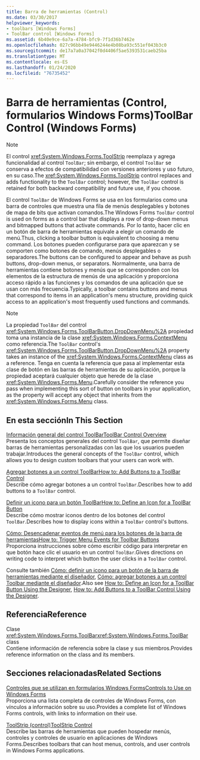 ```yaml
---
title: Barra de herramientas (Control)
ms.date: 03/30/2017
helpviewer_keywords:
- toolbars [Windows Forms]
- ToolBar control [Windows Forms]
ms.assetid: 6b40e9ce-6a7a-4784-bfc9-7f1d36b7462e
ms.openlocfilehash: 027c96bb49e9446244e4b08ba93c551ef043b3c0
ms.sourcegitcommit: de17a7a0a37042f0d4406f5ae5393531caeb25ba
ms.translationtype: MT
ms.contentlocale: es-ES
ms.lasthandoff: 01/24/2020
ms.locfileid: "76735452"
---
```

# <a name="toolbar-control-windows-forms"></a><span data-ttu-id="b45dd-102">Barra de herramientas (Control, formularios Windows Forms)</span><span class="sxs-lookup"><span data-stu-id="b45dd-102">ToolBar Control (Windows Forms)</span></span>
> [!NOTE]
> <span data-ttu-id="b45dd-103">El control <xref:System.Windows.Forms.ToolStrip> reemplaza y agrega funcionalidad al control `ToolBar`; sin embargo, el control `ToolBar` se conserva a efectos de compatibilidad con versiones anteriores y uso futuro, en su caso.</span><span class="sxs-lookup"><span data-stu-id="b45dd-103">The <xref:System.Windows.Forms.ToolStrip> control replaces and adds functionality to the `ToolBar` control; however, the `ToolBar` control is retained for both backward compatibility and future use, if you choose.</span></span>  
  
 <span data-ttu-id="b45dd-104">El control `ToolBar` de Windows Forms se usa en los formularios como una barra de controles que muestra una fila de menús desplegables y botones de mapa de bits que activan comandos.</span><span class="sxs-lookup"><span data-stu-id="b45dd-104">The Windows Forms `ToolBar` control is used on forms as a control bar that displays a row of drop-down menus and bitmapped buttons that activate commands.</span></span> <span data-ttu-id="b45dd-105">Por lo tanto, hacer clic en un botón de barra de herramientas equivale a elegir un comando de menú.</span><span class="sxs-lookup"><span data-stu-id="b45dd-105">Thus, clicking a toolbar button is equivalent to choosing a menu command.</span></span> <span data-ttu-id="b45dd-106">Los botones pueden configurarse para que aparezcan y se comporten como botones de comando, menús desplegables o separadores.</span><span class="sxs-lookup"><span data-stu-id="b45dd-106">The buttons can be configured to appear and behave as push buttons, drop-down menus, or separators.</span></span> <span data-ttu-id="b45dd-107">Normalmente, una barra de herramientas contiene botones y menús que se corresponden con los elementos de la estructura de menús de una aplicación y proporciona acceso rápido a las funciones y los comandos de una aplicación que se usan con más frecuencia.</span><span class="sxs-lookup"><span data-stu-id="b45dd-107">Typically, a toolbar contains buttons and menus that correspond to items in an application's menu structure, providing quick access to an application's most frequently used functions and commands.</span></span>  
  
> [!NOTE]
> <span data-ttu-id="b45dd-108">La propiedad `ToolBar` del control <xref:System.Windows.Forms.ToolBarButton.DropDownMenu%2A> propiedad toma una instancia de la clase <xref:System.Windows.Forms.ContextMenu> como referencia.</span><span class="sxs-lookup"><span data-stu-id="b45dd-108">The `ToolBar` control's <xref:System.Windows.Forms.ToolBarButton.DropDownMenu%2A> property takes an instance of the <xref:System.Windows.Forms.ContextMenu> class as a reference.</span></span> <span data-ttu-id="b45dd-109">Tenga en cuenta la referencia que pasa al implementar esta clase de botón en las barras de herramientas de su aplicación, porque la propiedad aceptará cualquier objeto que herede de la clase <xref:System.Windows.Forms.Menu>.</span><span class="sxs-lookup"><span data-stu-id="b45dd-109">Carefully consider the reference you pass when implementing this sort of button on toolbars in your application, as the property will accept any object that inherits from the <xref:System.Windows.Forms.Menu> class.</span></span>  
  
## <a name="in-this-section"></a><span data-ttu-id="b45dd-110">En esta sección</span><span class="sxs-lookup"><span data-stu-id="b45dd-110">In This Section</span></span>  
 [<span data-ttu-id="b45dd-111">Información general del control ToolBar</span><span class="sxs-lookup"><span data-stu-id="b45dd-111">ToolBar Control Overview</span></span>](toolbar-control-overview-windows-forms.md)  
 <span data-ttu-id="b45dd-112">Presenta los conceptos generales del control `ToolBar`, que permite diseñar barras de herramientas personalizadas con las que los usuarios pueden trabajar.</span><span class="sxs-lookup"><span data-stu-id="b45dd-112">Introduces the general concepts of the `ToolBar` control, which allows you to design custom toolbars that your users can work with.</span></span>  
  
 [<span data-ttu-id="b45dd-113">Agregar botones a un control ToolBar</span><span class="sxs-lookup"><span data-stu-id="b45dd-113">How to: Add Buttons to a ToolBar Control</span></span>](how-to-add-buttons-to-a-toolbar-control.md)  
 <span data-ttu-id="b45dd-114">Describe cómo agregar botones a un control `ToolBar`.</span><span class="sxs-lookup"><span data-stu-id="b45dd-114">Describes how to add buttons to a `ToolBar` control.</span></span>  
  
 [<span data-ttu-id="b45dd-115">Definir un icono para un botón ToolBar</span><span class="sxs-lookup"><span data-stu-id="b45dd-115">How to: Define an Icon for a ToolBar Button</span></span>](how-to-define-an-icon-for-a-toolbar-button.md)  
 <span data-ttu-id="b45dd-116">Describe cómo mostrar iconos dentro de los botones del control `ToolBar`.</span><span class="sxs-lookup"><span data-stu-id="b45dd-116">Describes how to display icons within a `ToolBar` control's buttons.</span></span>  
  
 [<span data-ttu-id="b45dd-117">Cómo: Desencadenar eventos de menú para los botones de la barra de herramientas</span><span class="sxs-lookup"><span data-stu-id="b45dd-117">How to: Trigger Menu Events for Toolbar Buttons</span></span>](how-to-trigger-menu-events-for-toolbar-buttons.md)  
 <span data-ttu-id="b45dd-118">Proporciona instrucciones sobre cómo escribir código para interpretar en que botón hace clic el usuario en un control `ToolBar`.</span><span class="sxs-lookup"><span data-stu-id="b45dd-118">Gives directions on writing code to interpret which button the user clicks in a `ToolBar` control.</span></span>  
  
 <span data-ttu-id="b45dd-119">Consulte también [Cómo: definir un icono para un botón de la barra de herramientas mediante el diseñador](how-to-define-an-icon-for-a-toolbar-button-using-the-designer.md), [Cómo: agregar botones a un control Toolbar mediante el diseñador](how-to-add-buttons-to-a-toolbar-control-using-the-designer.md).</span><span class="sxs-lookup"><span data-stu-id="b45dd-119">Also see [How to: Define an Icon for a ToolBar Button Using the Designer](how-to-define-an-icon-for-a-toolbar-button-using-the-designer.md), [How to: Add Buttons to a ToolBar Control Using the Designer](how-to-add-buttons-to-a-toolbar-control-using-the-designer.md).</span></span>  
  
## <a name="reference"></a><span data-ttu-id="b45dd-120">Referencia</span><span class="sxs-lookup"><span data-stu-id="b45dd-120">Reference</span></span>  
 <span data-ttu-id="b45dd-121">Clase <xref:System.Windows.Forms.ToolBar></span><span class="sxs-lookup"><span data-stu-id="b45dd-121"><xref:System.Windows.Forms.ToolBar> class</span></span>  
 <span data-ttu-id="b45dd-122">Contiene información de referencia sobre la clase y sus miembros.</span><span class="sxs-lookup"><span data-stu-id="b45dd-122">Provides reference information on the class and its members.</span></span>  
  
## <a name="related-sections"></a><span data-ttu-id="b45dd-123">Secciones relacionadas</span><span class="sxs-lookup"><span data-stu-id="b45dd-123">Related Sections</span></span>  
 [<span data-ttu-id="b45dd-124">Controles que se utilizan en formularios Windows Forms</span><span class="sxs-lookup"><span data-stu-id="b45dd-124">Controls to Use on Windows Forms</span></span>](controls-to-use-on-windows-forms.md)  
 <span data-ttu-id="b45dd-125">Proporciona una lista completa de controles de Windows Forms, con vínculos a información sobre su uso.</span><span class="sxs-lookup"><span data-stu-id="b45dd-125">Provides a complete list of Windows Forms controls, with links to information on their use.</span></span>  
  
 [<span data-ttu-id="b45dd-126">ToolStrip (control)</span><span class="sxs-lookup"><span data-stu-id="b45dd-126">ToolStrip Control</span></span>](toolstrip-control-windows-forms.md)  
 <span data-ttu-id="b45dd-127">Describe las barras de herramientas que pueden hospedar menús, controles y controles de usuario en aplicaciones de Windows Forms.</span><span class="sxs-lookup"><span data-stu-id="b45dd-127">Describes toolbars that can host menus, controls, and user controls in Windows Forms applications.</span></span>
